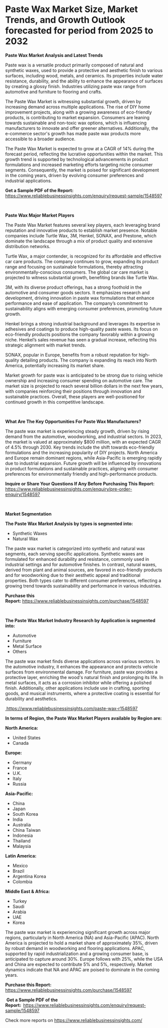 <p><h1>Paste Wax Market Size, Market Trends, and Growth Outlook forecasted for period from 2025 to 2032</h1></p><p><strong>Paste Wax Market Analysis and Latest Trends</strong></p>
<p><p>Paste wax is a versatile product primarily composed of natural and synthetic waxes, used to provide a protective and aesthetic finish to various surfaces, including wood, metals, and ceramics. Its properties include water resistance, durability, and the ability to enhance the appearance of surfaces by creating a glossy finish. Industries utilizing paste wax range from automotive and furniture to flooring and crafts.</p><p>The Paste Wax Market is witnessing substantial growth, driven by increasing demand across multiple applications. The rise of DIY home improvement projects, along with a growing awareness of eco-friendly products, is contributing to market expansion. Consumers are leaning towards sustainable and non-toxic wax options, which is influencing manufacturers to innovate and offer greener alternatives. Additionally, the e-commerce sector's growth has made paste wax products more accessible to a broader audience.</p><p>The Paste Wax Market is expected to grow at a CAGR of 14% during the forecast period, reflecting the lucrative opportunities within the market. This growth trend is supported by technological advancements in product formulations and increased marketing efforts targeting niche consumer segments. Consequently, the market is poised for significant development in the coming years, driven by evolving consumer preferences and industrial applications.</p></p>
<p><strong>Get a Sample PDF of the Report:&nbsp;</strong> <a href="https://www.reliablebusinessinsights.com/enquiry/request-sample/1548597?utm_campaign=2248&utm_medium=2&utm_source=Github&utm_content=ia&utm_term=01042025&utm_id=paste-wax">https://www.reliablebusinessinsights.com/enquiry/request-sample/1548597</a></p>
<p>&nbsp;</p>
<p><strong>Paste Wax Major Market Players</strong></p>
<p><p>The Paste Wax Market features several key players, each leveraging brand reputation and innovative products to establish market presence. Notable companies include Turtle Wax, 3M, Henkel, SONAX, and Prestone, which dominate the landscape through a mix of product quality and extensive distribution networks.</p><p>Turtle Wax, a major contender, is recognized for its affordable and effective car care products. The company continues to grow, expanding its product range and focusing on sustainable formulations, thereby attracting environmentally-conscious consumers. The global car care market is projected to witness substantial growth, benefiting brands like Turtle Wax.</p><p>3M, with its diverse product offerings, has a strong foothold in the automotive and consumer goods sectors. It emphasizes research and development, driving innovation in paste wax formulations that enhance performance and ease of application. The company’s commitment to sustainability aligns with emerging consumer preferences, promoting future growth.</p><p>Henkel brings a strong industrial background and leverages its expertise in adhesives and coatings to produce high-quality paste waxes. Its focus on eco-friendly products positions the company favorably within a growing niche. Henkel’s sales revenue has seen a gradual increase, reflecting this strategic alignment with market trends.</p><p>SONAX, popular in Europe, benefits from a robust reputation for high-quality detailing products. The company is expanding its reach into North America, potentially increasing its market share.</p><p>Market growth for paste wax is anticipated to be strong due to rising vehicle ownership and increasing consumer spending on automotive care. The market size is projected to reach several billion dollars in the next few years, with companies reinforcing their positions through innovation and sustainable practices. Overall, these players are well-positioned for continued growth in this competitive landscape.</p></p>
<p>&nbsp;</p>
<p><strong>What Are The Key Opportunities For Paste Wax Manufacturers?</strong></p>
<p><p>The paste wax market is experiencing steady growth, driven by rising demand from the automotive, woodworking, and industrial sectors. In 2023, the market is valued at approximately $800 million, with an expected CAGR of 4.5% through 2030. Key trends include the shift towards eco-friendly formulations and the increasing popularity of DIY projects. North America and Europe remain dominant regions, while Asia-Pacific is emerging rapidly due to industrial expansion. Future growth will be influenced by innovations in product formulations and sustainable practices, aligning with consumer preferences for environmentally friendly and high-performance products.</p></p>
<p><strong>Inquire or Share Your Questions If Any Before Purchasing This Report:</strong> <a href="https://www.reliablebusinessinsights.com/enquiry/pre-order-enquiry/1548597?utm_campaign=2248&utm_medium=2&utm_source=Github&utm_content=ia&utm_term=01042025&utm_id=paste-wax">https://www.reliablebusinessinsights.com/enquiry/pre-order-enquiry/1548597</a></p>
<p>&nbsp;</p>
<p><strong>Market Segmentation</strong></p>
<p><strong>The Paste Wax Market Analysis by types is segmented into:</strong></p>
<p><ul><li>Synthetic Waxes</li><li>Natural Wax</li></ul></p>
<p><p>The paste wax market is categorized into synthetic and natural wax segments, each serving specific applications. Synthetic waxes are formulated for enhanced durability and resistance, commonly used in industrial settings and for automotive finishes. In contrast, natural waxes, derived from plant and animal sources, are favored in eco-friendly products and for woodworking due to their aesthetic appeal and traditional properties. Both types cater to different consumer preferences, reflecting a growing trend towards sustainability and performance in various industries.</p></p>
<p><strong>Purchase this Report:&nbsp;</strong><a href="https://www.reliablebusinessinsights.com/purchase/1548597?utm_campaign=2248&utm_medium=2&utm_source=Github&utm_content=ia&utm_term=01042025&utm_id=paste-wax">https://www.reliablebusinessinsights.com/purchase/1548597</a></p>
<p>&nbsp;</p>
<p><strong>The Paste Wax Market Industry Research by Application is segmented into:</strong></p>
<p><ul><li>Automotive</li><li>Furniture</li><li>Metal Surface</li><li>Others</li></ul></p>
<p><p>The paste wax market finds diverse applications across various sectors. In the automotive industry, it enhances the appearance and protects vehicle surfaces from environmental damage. For furniture, paste wax provides a protective layer, enriching the wood's natural finish and prolonging its life. In metal surfaces, it acts as a corrosion inhibitor while offering a polished finish. Additionally, other applications include use in crafting, sporting goods, and musical instruments, where a protective coating is essential for durability and aesthetics.</p></p>
<p><a href="https://www.reliablebusinessinsights.com/paste-wax-r1548597?utm_campaign=2248&utm_medium=2&utm_source=Github&utm_content=ia&utm_term=01042025&utm_id=paste-wax">&nbsp;https://www.reliablebusinessinsights.com/paste-wax-r1548597</a></p>
<p><strong>In terms of Region, the Paste Wax Market Players available by Region are:</strong></p>
<p>
    <p> <strong> North America: </strong>
        <ul>
            <li>United States</li>
            <li>Canada</li>
        </ul>
        </p> 
    <p> <strong> Europe: </strong>
        <ul>
            <li>Germany</li>
            <li>France</li>
            <li>U.K.</li>
            <li>Italy</li>
            <li>Russia</li>
        </ul>
        </p> 
    <p> <strong> Asia-Pacific: </strong>
        <ul>
            <li>China</li>
            <li>Japan</li>
            <li>South Korea</li>
            <li>India</li>
            <li>Australia</li>
            <li>China Taiwan</li>
            <li>Indonesia</li>
            <li>Thailand</li>
            <li>Malaysia</li>
        </ul>
        </p> 
    <p> <strong> Latin America: </strong>
        <ul>
            <li>Mexico</li>
            <li>Brazil</li>
            <li>Argentina Korea</li>
            <li>Colombia</li>
        </ul>
        </p> 
    <p> <strong> Middle East & Africa: </strong>
        <ul>
            <li>Turkey</li>
            <li>Saudi</li>
            <li>Arabia</li>
            <li>UAE</li>
            <li>Korea</li>
        </ul>
    </p>
    </p>
<p><p>The paste wax market is experiencing significant growth across major regions, particularly in North America (NA) and Asia-Pacific (APAC). North America is projected to hold a market share of approximately 35%, driven by robust demand in woodworking and flooring applications. APAC, supported by rapid industrialization and a growing consumer base, is anticipated to capture around 30%. Europe follows with 25%, while the USA and China are expected to contribute 5% and 5%, respectively. Market dynamics indicate that NA and APAC are poised to dominate in the coming years.</p></p>
<p><strong>Purchase this Report: </strong><a href="https://www.reliablebusinessinsights.com/purchase/1548597?utm_campaign=2248&utm_medium=2&utm_source=Github&utm_content=ia&utm_term=01042025&utm_id=paste-wax">https://www.reliablebusinessinsights.com/purchase/1548597</a></p>
<p>&nbsp;<strong>Get a Sample PDF of the Report:&nbsp;&nbsp;</strong><a href="https://www.reliablebusinessinsights.com/enquiry/request-sample/1548597?utm_campaign=2248&utm_medium=2&utm_source=Github&utm_content=ia&utm_term=01042025&utm_id=paste-wax">https://www.reliablebusinessinsights.com/enquiry/request-sample/1548597</a></p>
<p><strong></strong></p>
<p>Check more reports on <a href="https://www.reliablebusinessinsights.com/?utm_campaign=2248&utm_medium=2&utm_source=Github&utm_content=ia&utm_term=01042025&utm_id=paste-wax">https://www.reliablebusinessinsights.com/</a></p>